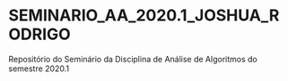 # SEMINARIO_AA_2020.1_JOSHUA_RODRIGO
Repositório do Seminário da Disciplina de Análise de Algoritmos do semestre 2020.1 
